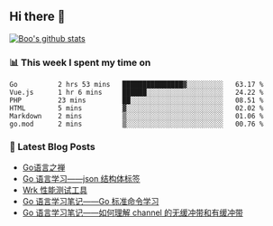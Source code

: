 ## Hi there 👋

[![Boo's github stats](https://github-readme-stats.vercel.app/api?username=0xAiKang)](https://github.com/anuraghazra/github-readme-stats)

<!-- [![Most Used Langs](https://github-readme-stats.vercel.app/api/top-langs/?username=0xAiKang)](https://github.com/anuraghazra/github-readme-stats) -->

### 📊 This week I spent my time on
<!--START_SECTION:waka-->

```text
Go          2 hrs 53 mins   ███████████████▓░░░░░░░░░   63.17 %
Vue.js      1 hr 6 mins     ██████░░░░░░░░░░░░░░░░░░░   24.22 %
PHP         23 mins         ██░░░░░░░░░░░░░░░░░░░░░░░   08.51 %
HTML        5 mins          ▓░░░░░░░░░░░░░░░░░░░░░░░░   02.02 %
Markdown    2 mins          ▒░░░░░░░░░░░░░░░░░░░░░░░░   01.06 %
go.mod      2 mins          ▒░░░░░░░░░░░░░░░░░░░░░░░░   00.76 %
```

<!--END_SECTION:waka-->

### 📕 Latest Blog Posts
<!-- BLOG-POST-LIST:START -->
- [Go语言之禅](https://www.0x2beace.com/the-en-of-go/)
- [Go 语言学习——json 结构体标签](https://www.0x2beace.com/go-language-study-notes-json-structure-tag/)
- [Wrk 性能测试工具](https://www.0x2beace.com/wrk-performance-testing-tool/)
- [Go 语言学习笔记——Go 标准命令学习](https://www.0x2beace.com/go-language-study-notes-standard-command-learning/)
- [Go 语言学习笔记——如何理解 channel 的无缓冲带和有缓冲带](https://www.0x2beace.com/go-language-study-notes-how-to-understand-the-channel-without-buffer-and-with-buffer/)
<!-- BLOG-POST-LIST:END -->

